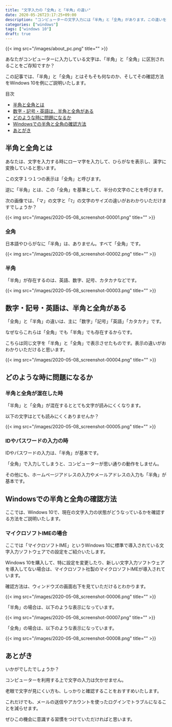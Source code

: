 ```yaml
---
title: "文字入力の「全角」と「半角」の違い"
date: 2020-05-26T23:17:25+09:00
description: "コンピューターの文字入力には「半角」と「全角」があります。この違いを理解していないとさまざまな場面でつまずきます。必ず理解しましょう。"
categories: ["windows"]
tags: ["windows 10"]
draft: true
---
```


{{< img src="/images/about_pc.png" title="" >}}

あなたがコンピューターに入力している文字は、「半角」と「全角」に区別されることをご存知ですか？

この記事では、「半角」と「全角」とはそもそも何なのか、そしてその確認方法をWindows 10を例にご説明いたします。

<!--more-->

目次
- [半角と全角とは](#半角と全角とは)
- [数字・記号・英語は、半角と全角がある](#数字・記号・英語は、半角と全角がある)
- [どのような時に問題になるか](#どのような時に問題になるか)
- [Windowsでの半角と全角の確認方法](#Windowsでの半角と全角の確認方法)
- [あとがき](#あとがき)

## 半角と全角とは

あなたは、文字を入力する時にローマ字を入力して、ひらがなを表示し、漢字に変換していると思います。

この文字１つ１つの表示は「全角」と呼びます。

逆に「半角」とは、この「全角」を基準として、半分の文字のことを呼びます。

次の画像では、「マ」の文字と「ﾏ」の文字のサイズの違いがおわかりいただけますでしょうか？

{{< img src="/images/2020-05-08_screenshot-00001.png" title="" >}}

### 全角

日本語やひらがなに「半角」は、ありません。すべて「全角」です。

{{< img src="/images/2020-05-08_screenshot-00002.png" title="" >}}

### 半角

「半角」が存在するのは、英語、数字、記号、カタカナなどです。

{{< img src="/images/2020-05-08_screenshot-00003.png" title="" >}}

## 数字・記号・英語は、半角と全角がある

「全角」と「半角」の違いは、主に「数字」「記号」「英語」「カタカナ」です。

なぜならこれらは「全角」でも「半角」でも存在するからです。

こちらは同じ文字を「半角」と「全角」で表示させたものです。表示の違いがおわかりいただけると思います。

{{< img src="/images/2020-05-08_screenshot-00004.png" title="" >}}

## どのような時に問題になるか

### 半角と全角が混在した時

「半角」と「全角」が混在するととても文字が読みにくくなります。

以下の文字はとても読みにくくありませんか？

{{< img src="/images/2020-05-08_screenshot-00005.png" title="" >}}

### IDやパスワードの入力の時

IDやパスワードの入力は、「半角」が基本です。

「全角」で入力してしまうと、コンピューターが思い通りの動作をしません。

その他にも、ホームページアドレスの入力やメールアドレスの入力も「半角」が基本です。

## Windowsでの半角と全角の確認方法

ここでは、Windows 10で、現在の文字入力の状態がどうなっているかを確認する方法をご説明いたします。

### マイクロソフトIMEの場合

ここでは「マイクロソフトIME」というWindows 10に標準で導入されている文字入力ソフトウェアでの設定をご紹介いたします。

Windows 10を購入して、特に設定を変更したり、新しい文字入力ソフトウェアを導入してない場合は、マイクロソフト社製のマイクロソフトIMEが導入されています。

確認方法は、ウィンドウズの画面右下を見ていただけるとわかります。

{{< img src="/images/2020-05-08_screenshot-00006.png" title="" >}}

「半角」の場合は、以下のような表示になっています。

{{< img src="/images/2020-05-08_screenshot-00007.png" title="" >}}

「全角」の場合は、以下のような表示になっています。

{{< img src="/images/2020-05-08_screenshot-00008.png" title="" >}}

## あとがき

いかがでしたでしょうか？

コンピューターを利用する上で文字の入力は欠かせません。

老眼で文字が見にくい方も、しっかりと確認することをおすすめいたします。

これだけでも、メールの送信やアカウントを使ったログインでトラブルになることを減らせます。

ぜひこの機会に意識する習慣をつけていただければと思います。

